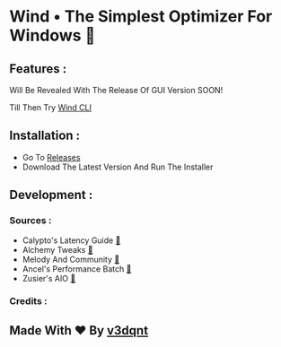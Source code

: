 
# Wind • The Simplest Optimizer For Windows 🌃

## Features :
Will Be Revealed With The Release Of GUI Version SOON!

Till Then Try [Wind CLI](https://github.com/v3dqnt/Wind/releases)

## Installation :
- Go To [Releases](http://github.com/v3dqnt/Wind/releases "releases")
- Download The Latest Version And Run The Installer

## Development :
### Sources :
- Calypto's Latency Guide [🔗](https://docs.google.com/document/d/1c2-lUJq74wuYK1WrA_bIvgb89dUN0sj8-hO3vqmrau4/edit)
- Alchemy Tweaks [🔗](https://www.youtube.com/@ALCHEMYTWEAKS)
- Melody And Community [🔗](https://discord.com/invite/fzWpQgm)
- Ancel's Performance Batch [🔗](https://github.com/ancel1x/Ancels-Performance-Batch)
- Zusier's AIO [🔗](https://github.com/Zusier/Zusiers-optimization-Batch)

### Credits :
## Made With ❤ By [v3dqnt](http://github.com/v3dqnt "v3dqnt")
